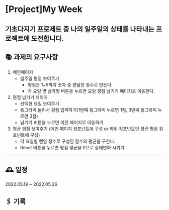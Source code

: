 # [Project]My Week

## 기초다지기 프로제트 중 나의 일주일의 상태를 나타내는 프로젝트에 도전합니다.

## 📚 과제의 요구사항

1. 메인페이지
   - 일주일 평점 보여주기
     - 평점은 1~5까지 숫자 중 랜덤한 정수로 만든다.
     - 각 요일 옆 삼각형 버튼을 누르면 요일 평점 남기기 페이지로 이동한다.
2. 평점 남기기 페이지
   - 선택한 요일 보여주기
   - 동그라미 눌러서 평점 입력하기(1번째 동그라미 누르면 1점, 3번째 동그라미 누르면 3점)
   - 남기기 버튼을 누르면 이전 페이지로 이동하기
3. 평균 평점 보여주기 (메인 페이지 컴포넌트에 구성 or 하위 컴포넌트인 평균 평점 컴포넌트에 구성)
   - 각 요일별 랜덤 정수로 구성된 점수의 평균을 구한다.
   - Reset 버튼을 누르면 평점 평균을 0으로 상태변화 시키기

---

## 🕰 일정

2022.05.19 ~ 2022.05.26

## 🖇 기록
